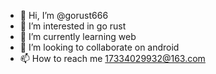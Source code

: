 - 👋 Hi, I’m @gorust666
- 👀 I’m interested in go rust
- 🌱 I’m currently learning web
- 💞️ I’m looking to collaborate on android
- 📫 How to reach me 17334029932@163.com

<!---
gorust666/gorust666 is a ✨ special ✨ repository because its `README.md` (this file) appears on your GitHub profile.
You can click the Preview link to take a look at your changes.
--->
